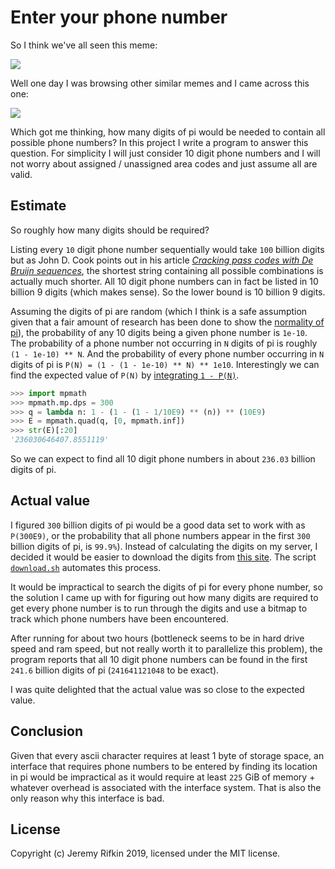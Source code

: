 # Enter your phone number

So I think we've all seen this meme:

![][meme1]

Well one day I was browsing other similar memes and I came across this one:

[![][piMeme]][piMemeLink]

Which got me thinking, how many digits of pi would be needed to contain all possible phone numbers?
In this project I write a program to answer this question. For simplicity I will just consider 10
digit phone numbers and I will not worry about assigned / unassigned area codes and just assume all
are valid.

## Estimate

So roughly how many digits should be required?

Listing every `10` digit phone number sequentially would take `100` billion digits but as John D.
Cook points out in his article [*Cracking pass codes with De Bruijn sequences*][cookArticle], the
shortest string containing all possible combinations is actually much shorter. All 10 digit phone
numbers can in fact be listed in 10 billion 9 digits (which makes sense). So the lower bound is 10
billion 9 digits.

Assuming the digits of pi are random (which I think is a safe assumption given that a fair amount of
research has been done to show the [normality of pi][piNormal]), the probability of any 10 digits
being a given phone number is `1e-10`. The probability of a phone number not occurring in `N` digits
of pi is roughly `(1 - 1e-10) ** N`. And the probability of every phone number occurring in `N`
digits of pi is `P(N) = (1 - (1 - 1e-10) ** N) ** 1e10`. Interestingly we can find the expected
value of `P(N)` by [integrating `1 - P(N)`][expectedValue].

```python
>>> import mpmath
>>> mpmath.mp.dps = 300
>>> q = lambda n: 1 - (1 - (1 - 1/10E9) ** (n)) ** (10E9)
>>> E = mpmath.quad(q, [0, mpmath.inf])
>>> str(E)[:20]
'236030646407.8551119'
```

So we can expect to find all 10 digit phone numbers in about `236.03` billion digits of pi.

## Actual value

I figured `300` billion digits of pi would be a good data set to work with as `P(300E9)`, or the
probability that all phone numbers appear in the first `300` billion digits of pi, is `99.9%`).
Instead of calculating the digits on my server, I decided it would be easier to download the digits
from [this site][piSource]. The script [`download.sh`](download.sh) automates this process.

It would be impractical to search the digits of pi for every phone number, so the solution I came up
with for figuring out how many digits are required to get every phone number is to run through the
digits and use a bitmap to track which phone numbers have been encountered.

After running for about two hours (bottleneck seems to be in hard drive speed and ram speed, but
not really worth it to parallelize this problem), the program reports that all 10 digit phone
numbers can be found in the first `241.6` billion digits of pi (`241641121048` to be exact).

I was quite delighted that the actual value was so close to the expected value.

## Conclusion

Given that every ascii character requires at least 1 byte of storage space, an interface that
requires phone numbers to be entered by finding its location in pi would be impractical as it would
require at least `225` GiB of memory + whatever overhead is associated with the interface system.
That is also the only reason why this interface is bad.

## License

Copyright (c) Jeremy Rifkin 2019, licensed under the MIT license.

[meme1]: https://www.dailydot.com/wp-content/uploads/b53/5f/3ef75270aa2ddf2db6c45fe3a9847483.jpg
[piMeme]: https://i.imgur.com/FBXzAGH.gif
[piMemeLink]: https://imgur.com/gallery/r102w
[cookArticle]: https://www.johndcook.com/blog/2019/10/22/hacking-with-de-bruijn/
[piNormal]: https://arxiv.org/pdf/1608.00430.pdf
[expectedValue]: https://stats.stackexchange.com/a/13377
[piSource]: https://pi2e.ch/blog/2017/03/10/pi-digits-download/#download
